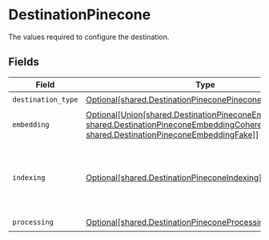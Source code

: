 # DestinationPinecone

The values required to configure the destination.


## Fields

| Field                                                                                                                                                                                                     | Type                                                                                                                                                                                                      | Required                                                                                                                                                                                                  | Description                                                                                                                                                                                               |
| --------------------------------------------------------------------------------------------------------------------------------------------------------------------------------------------------------- | --------------------------------------------------------------------------------------------------------------------------------------------------------------------------------------------------------- | --------------------------------------------------------------------------------------------------------------------------------------------------------------------------------------------------------- | --------------------------------------------------------------------------------------------------------------------------------------------------------------------------------------------------------- |
| `destination_type`                                                                                                                                                                                        | [Optional[shared.DestinationPineconePinecone]](undefined/models/shared/destinationpineconepinecone.md)                                                                                                    | :heavy_check_mark:                                                                                                                                                                                        | N/A                                                                                                                                                                                                       |
| `embedding`                                                                                                                                                                                               | [Optional[Union[shared.DestinationPineconeEmbeddingOpenAI, shared.DestinationPineconeEmbeddingCohere, shared.DestinationPineconeEmbeddingFake]]](undefined/models/shared/destinationpineconeembedding.md) | :heavy_check_mark:                                                                                                                                                                                        | Embedding configuration                                                                                                                                                                                   |
| `indexing`                                                                                                                                                                                                | [Optional[shared.DestinationPineconeIndexing]](undefined/models/shared/destinationpineconeindexing.md)                                                                                                    | :heavy_check_mark:                                                                                                                                                                                        | Pinecone is a popular vector store that can be used to store and retrieve embeddings.                                                                                                                     |
| `processing`                                                                                                                                                                                              | [Optional[shared.DestinationPineconeProcessingConfigModel]](undefined/models/shared/destinationpineconeprocessingconfigmodel.md)                                                                          | :heavy_check_mark:                                                                                                                                                                                        | N/A                                                                                                                                                                                                       |